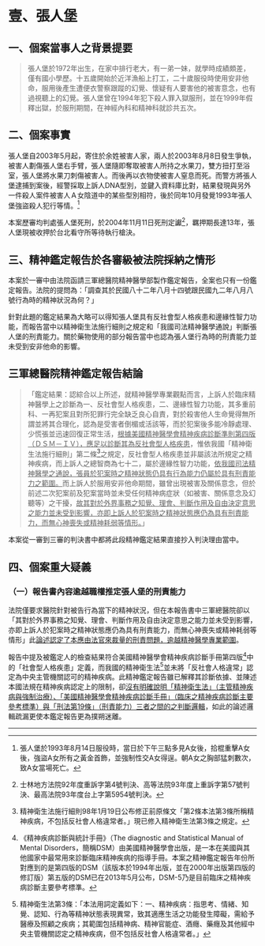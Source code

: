 # 壹、張人堡

## 一、個案當事人之背景提要

> 張人堡於1972年出生，在家中排行老大，有一弟一妹，就學時成績頗差，僅有國小學歷。十五歲開始於近洋漁船上打工，二十歲服役時使用安非他命，服用後產生遭便衣警察跟蹤的幻覺、懷疑有人要害他的被害意念，也有過視聽上的幻覺。張人堡曾在1994年犯下殺人罪入獄服刑，並在1999年假釋出獄，於服刑期間，在神經內科和精神科就診共五次。

## 二、個案事實

張人堡自2003年5月起，寄住於余姓被害人家，兩人於2003年8月8日發生爭執，被害人劃傷張人堡右手臂，張人堡隨即奪取被害人所持之水果刀，雙方扭打至浴室，張人堡將水果刀刺傷被害人。而後再以衣物使被害人窒息而死。而警方將張人堡逮捕到案後，經警採取上訴人DNA型別，並鍵入資料庫比對，結果發現與另外一件殺人案件被害人Ａ女陰道中的某些型別相符，後於同年10月發覺1993年張人堡強盜殺人犯行等情。[^20]

本案歷審均判處張人堡死刑，於2004年11月11日死刑定讞[^21]，羈押期長達13年，張人堡現被收押於台北看守所等待執行槍決。

## 三、精神鑑定報告於各審級被法院採納之情形

本案於一審中由法院函請三軍總醫院精神醫學部製作鑑定報告，全案也只有一份鑑定報告。法院的提問為：「調查其於民國八十二年八月十四號跟民國九二年八月八號行為時的精神狀況為何？」

針對此題的鑑定結果為大略可以得知張人堡具有反社會型人格疾患和邊緣性智力功能，而報告當中以精神衛生法施行細則之規定和「我國司法精神醫學通說」判斷張人堡的刑責能力。關於藥物使用的部分報告當中也認為張人堡行為時的刑責能力並未受到安非他命的影響。

## 三軍總醫院精神鑑定報告結論

> 「鑑定結果：認綜合以上所述，就精神醫學專業觀點而言，上訴人於臨床精神醫學上之診斷為一、反社會型人格疾患，二、邊緣性智力功能，其多重前科、一再犯案且對所犯罪行完全缺乏良心自責，對於殺害他人生命覺得無所謂並將其合理化，認為是受害者倒楣或活該等，而於犯案後多能冷靜處理、少慌張並迅速回復正常生活，<u>根據美國精神醫學會精神疾病診斷準則第四版（ＤＳＭ－ＩＶ），應足以診斷其為反社會型人格疾患</u>，惟依我國「精神衛生法施行細則」第二條[^22]之規定，反社會型人格疾患並非屬該法所規定之精神疾病，而上訴人之總智商為七十二，屬於邊緣性智力功能，<u>依我國司法精神醫學之通說，張員於犯案時之精神狀態仍具有行為能力仍屬於具有刑責能力之範圍。</u>而上訴人於服用安非他命期間，雖曾出現被害及關係意念，但於前述二次犯案前及犯案當時並未受任何精神病症狀（如被害、關係意念及幻聽等）之干擾，<u>故其對於外界事務之知覺、理會、判斷作用及自由決定意思之能力並未受到影響，亦即上訴人於犯案時之精神狀態應仍為具有刑責能力，而無心神喪失或精神耗弱等情形。</u>」

本案從一審到三審的判決書中都將此段精神鑑定結果直接抄入判決理由當中。

## 四、個案重大疑義

### （一）報告書內容逾越職權推定張人堡的刑責能力

法院僅要求醫院針對被告行為當下的精神狀況，但在本報告書中三軍總醫院卻以「其對於外界事務之知覺、理會、判斷作用及自由決定意思之能力並未受到影響，亦即上訴人於犯案時之精神狀態應仍為具有刑責能力，而無心神喪失或精神耗弱等情形」此<u>論述認定了本應由法官來裁量的刑責問題，逾越精神醫學專業範圍</u>。

報告中提及被鑑定人的檢查結果符合美國精神醫學會精神疾病診斷手冊第四版[^23]中的「社會型人格疾患」定義，而我國的精神衛生法[^24]並未將「反社會人格違常」認定為中央主管機關認可的精神疾病。此精神鑑定報告雖已解釋其診斷依據、並陳述本國法規在精神疾病認定上的限制，卻<u>沒有明確說明「精神衛生法」（主管精神疾病與強制治療）、「美國精神醫學會精神疾病診斷手冊」（臨床之精神疾病診斷主要參考標準）與「刑法第19條」（刑責能力）三者之間的之判斷邏輯</u>，如此的論述邏輯疏漏更使本鑑定報告更為撲朔迷離。

-----

[^20]: 張人堡於1993年8月14日服役時，當日於下午三點多見A女後，拾棍重擊A女後，強盜A女所有之黃金首飾，並強制性交A女得逞。朝A女之胸部猛刺數次，致A女當場死亡。

[^21]: 士林地方法院92年度重訴字第4號判決、高等法院93年度上重訴字第57號判決、最高法院93年度台上字第5954號判決。

[^22]: 精神衛生法施行細則98年1月19日公布修正前原條文「第2條本法第3條所稱精神疾病，不包括反社會人格違常者。」現已修入精神衛生法第3條之規定。

[^23]: 《精神疾病診斷與統計手冊》（The diagnostic and Statistical Manual of Mental Disorders，簡稱DSM）由美國精神醫學會出版，是一本在美國與其他國家中最常用來診斷臨床精神疾病的指導手冊。本案之精神鑑定報告年份所對應到的是第四版的DSM（該版本於1994年出版，並在2000年出版第四版的修訂版）第五版的DSM已在2013年5月公布，DSM-5乃是目前臨床之精神疾病診斷主要參考標準。

[^24]: 精神衛生法第3條：「本法用詞定義如下：一、精神疾病：指思考、情緒、知覺、認知、行為等精神狀態表現異常，致其適應生活之功能發生障礙，需給予醫療及照顧之疾病；其範圍包括精神病、精神官能症、酒癮、藥癮及其他經中央主管機關認定之精神疾病，但不包括反社會人格違常者。」

